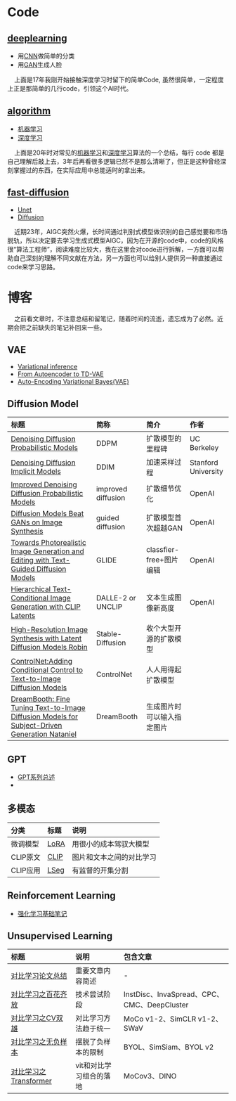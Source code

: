 # Code

## [deeplearning](https://github.com/APlayBoy/deeplearning) 
* 用[CNN](https://github.com/APlayBoy/deeplearning/tree/master/image_classification)做简单的分类
* 用[GAN](https://github.com/APlayBoy/deeplearning/blob/master/face_generation/face_generation.py)生成人脸

&nbsp;&nbsp;&nbsp;&nbsp;上面是17年我刚开始接触深度学习时留下的简单Code, 虽然很简单，一定程度上正是那简单的几行code，引领这个AI时代。



## [algorithm](https://github.com/APlayBoy/algorithm) 
* [机器学习](https://github.com/APlayBoy/algorithm/tree/master/ml)
* [深度学习](https://github.com/APlayBoy/algorithm/tree/master/dl)

&nbsp;&nbsp;&nbsp;&nbsp;上面是20年时对常见的[机器学习](https://github.com/APlayBoy/algorithm/tree/master/ml)和[深度学习](https://github.com/APlayBoy/algorithm/tree/master/dl)算法的一个总结，每行 code 都是自己理解后敲上去，3年后再看很多逻辑已然不是那么清晰了，但正是这种曾经深刻掌握过的东西，在实际应用中总能适时的拿出来。

## [fast-diffusion](https://github.com/APlayBoy/fast-diffusion)
* [Unet](https://github.com/APlayBoy/fast-diffusion/tree/main/diffusion/UNet)
* [Diffusion](https://github.com/APlayBoy/fast-diffusion/tree/main/diffusion/diffusion)

&nbsp;&nbsp;&nbsp;&nbsp;近期23年，AIGC突然火爆，长时间通过判别式模型做识别的自己感觉要和市场脱轨，所以决定要去学习生成式模型AIGC，因为在开源的code中，code的风格很“算法工程师”，阅读难度比较大，我在这里会对code进行拆解，一方面可以帮助自己深刻的理解不同文献在方法，另一方面也可以给别人提供另一种直接通过code来学习思路。



# 博客
&nbsp;&nbsp;&nbsp;&nbsp;之前看文章时，不注意总结和留笔记，随着时间的流逝，遗忘成为了必然。近期会把之前缺失的笔记补回来一些。

## VAE
* [Variational inference](https://zhuanlan.zhihu.com/p/627342489)
* [From Autoencoder to TD-VAE](https://zhuanlan.zhihu.com/p/623397006)
* [Auto-Encoding Variational Bayes(VAE)](https://zhuanlan.zhihu.com/p/627313458) 

## Diffusion Model

 | 标题  |简称 |简介 | 作者 |
 |:--|:--|:--|:--|
 |[Denoising Diffusion Probabilistic Models](https://zhuanlan.zhihu.com/p/626688571)|DDPM|扩散模型的里程碑|UC Berkeley|
 |[Denoising Diffusion Implicit Models](https://zhuanlan.zhihu.com/p/628378813)|DDIM|加速采样过程|Stanford University|
 |[Improved Denoising Diffusion Probabilistic Models](https://zhuanlan.zhihu.com/p/630677971)|improved diffusion|扩散细节优化|OpenAI|
 |[Diffusion Models Beat GANs on Image Synthesis](https://zhuanlan.zhihu.com/p/631037773)|guided diffusion|扩散模型首次超越GAN|OpenAI|
 |[Towards Photorealistic Image Generation and Editing with Text-Guided Diffusion Models](https://zhuanlan.zhihu.com/p/631042461)|GLIDE|classfier-free+图片编辑|OpenAI|
 |[Hierarchical Text-Conditional Image Generation with CLIP Latents](https://zhuanlan.zhihu.com/p/631283028)|DALLE-2 or UNCLIP|文本生成图像新高度|OpenAI|
 |[High-Resolution Image Synthesis with Latent Diffusion Models Robin](https://zhuanlan.zhihu.com/p/628681685)|Stable-Diffusion|收个大型开源的扩散模型|
 |[ControlNet:Adding Conditional Control to Text-to-Image Diffusion Models](https://zhuanlan.zhihu.com/p/633491149)|ControlNet|人人用得起扩散模型||
 |[DreamBooth: Fine Tuning Text-to-Image Diffusion Models for Subject-Driven Generation Nataniel](https://zhuanlan.zhihu.com/p/633878755)|DreamBooth|生成图片时可以输入指定图片||

## GPT
 * [GPT系列总述](https://zhuanlan.zhihu.com/p/630009840)
 * 

## 多模态

|分类| 标题  |说明|
|:--|:--|:--|
|微调模型|[LoRA](https://zhuanlan.zhihu.com/p/633204266)|用很小的成本驾驭大模型|
|CLIP原文| [CLIP](https://zhuanlan.zhihu.com/p/633205841)|图片和文本之间的对比学习
|CLIP应用|[LSeg](https://zhuanlan.zhihu.com/p/633073728)|有监督的开集分割



## Reinforcement Learning
* [强化学习基础笔记](https://zhuanlan.zhihu.com/p/632103344)

## Unsupervised Learning

| 标题  |说明 |包含文章 | 
|:--|:--|:--|
|[对比学习论文总结](https://zhuanlan.zhihu.com/p/631863971)|重要文章内容简述|-|
|[对比学习之百花齐放](https://zhuanlan.zhihu.com/p/631960375)|技术尝试阶段|InstDisc、InvaSpread、CPC、CMC、DeepCluster|
|[对比学习之CV双雄](https://zhuanlan.zhihu.com/p/631974914)|对比学习方法趋于统一|MoCo v1-2、SimCLR v1-2、SWaV|
|[对比学习之无负样本](https://zhuanlan.zhihu.com/p/632483233)|摆脱了负样本的限制|BYOL、SimSiam、BYOL v2|
|[对比学习之Transformer](https://zhuanlan.zhihu.com/p/632538243)|vit和对比学习组合的落地|MoCov3、DINO|
